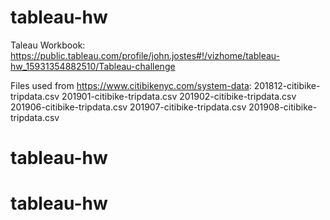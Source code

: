 # tableau-hw

Taleau Workbook: https://public.tableau.com/profile/john.jostes#!/vizhome/tableau-hw_15931354882510/Tableau-challenge

Files used from https://www.citibikenyc.com/system-data:
201812-citibike-tripdata.csv
201901-citibike-tripdata.csv
201902-citibike-tripdata.csv
201906-citibike-tripdata.csv
201907-citibike-tripdata.csv
201908-citibike-tripdata.csv

# tableau-hw
# tableau-hw

